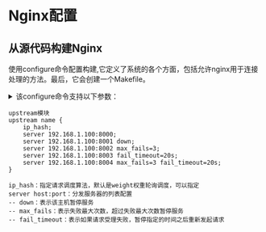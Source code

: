 # Nginx配置

## 从源代码构建Nginx

使用configure命令配置构建,它定义了系统的各个方面，包括允许nginx用于连接处理的方法。最后，它会创建一个Makefile。

<details>
<summary>该configure命令支持以下参数：</summary>

<summary>--help 打印帮助信息</summary>
<summary>
--prefix=path
    定义将保留服务器文件的目录,此相同目录还将用于设置的所有相对路径 configure（库源路径除外）和nginx.conf配置文件中。/usr/local/nginx默认情况下，它设置为目录。
</summary>
<summary>--help 打印帮助信息</summary>
<summary>--help 打印帮助信息</summary>

</details>

```
upstream模块
upstream name {
    ip_hash;
    server 192.168.1.100:8000;
    server 192.168.1.100:8001 down;
    server 192.168.1.100:8002 max_fails=3;
    server 192.168.1.100:8003 fail_timeout=20s;
    server 192.168.1.100:8004 max_fails=3 fail_timeout=20s;
}
```

```
ip_hash：指定请求调度算法，默认是weight权重轮询调度，可以指定
server host:port：分发服务器的列表配置
-- down：表示该主机暂停服务
-- max_fails：表示失败最大次数，超过失败最大次数暂停服务
-- fail_timeout：表示如果请求受理失败，暂停指定的时间之后重新发起请求
```


